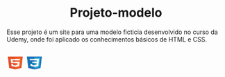 <h1 align="center">
Projeto-modelo
</h1>

<p>Esse projeto é um site para uma modelo ficticia desenvolvido no curso da Udemy, onde foi aplicado os conhecimentos básicos de HTML e CSS.</P>

<div style="display: inline_block"><br>
  <img align="center" alt="Rafa-HTML" height="30" width="40" src="https://raw.githubusercontent.com/devicons/devicon/master/icons/html5/html5-original.svg">
  <img align="center" alt="Rafa-CSS" height="30" width="40" src="https://raw.githubusercontent.com/devicons/devicon/master/icons/css3/css3-original.svg">
 </div>
